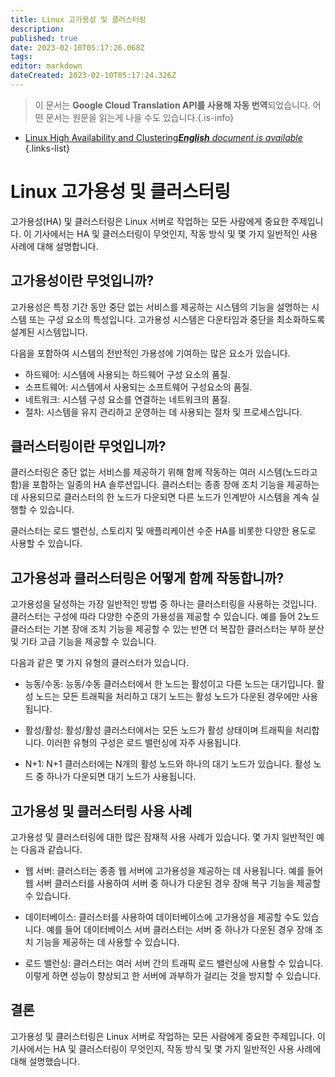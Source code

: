 ```yaml
---
title: Linux 고가용성 및 클러스터링
description: 
published: true
date: 2023-02-10T05:17:26.068Z
tags: 
editor: markdown
dateCreated: 2023-02-10T05:17:24.326Z
---
```


> 이 문서는 **Google Cloud Translation API를 사용해 자동 번역**되었습니다.
어떤 문서는 원문을 읽는게 나을 수도 있습니다.{.is-info}



- [Linux High Availability and Clustering***English** document is available*](/en/Knowledge-base/Linux/linux-high-availability-and-clustering)
{.links-list}


# Linux 고가용성 및 클러스터링

고가용성(HA) 및 클러스터링은 Linux 서버로 작업하는 모든 사람에게 중요한 주제입니다. 이 기사에서는 HA 및 클러스터링이 무엇인지, 작동 방식 및 몇 가지 일반적인 사용 사례에 대해 설명합니다.

## 고가용성이란 무엇입니까?

고가용성은 특정 기간 동안 중단 없는 서비스를 제공하는 시스템의 기능을 설명하는 시스템 또는 구성 요소의 특성입니다. 고가용성 시스템은 다운타임과 중단을 최소화하도록 설계된 시스템입니다.

다음을 포함하여 시스템의 전반적인 가용성에 기여하는 많은 요소가 있습니다.

- 하드웨어: 시스템에 사용되는 하드웨어 구성 요소의 품질.
- 소프트웨어: 시스템에서 사용되는 소프트웨어 구성요소의 품질.
- 네트워크: 시스템 구성 요소를 연결하는 네트워크의 품질.
- 절차: 시스템을 유지 관리하고 운영하는 데 사용되는 절차 및 프로세스입니다.

## 클러스터링이란 무엇입니까?

클러스터링은 중단 없는 서비스를 제공하기 위해 함께 작동하는 여러 시스템(노드라고 함)을 포함하는 일종의 HA 솔루션입니다. 클러스터는 종종 장애 조치 기능을 제공하는 데 사용되므로 클러스터의 한 노드가 다운되면 다른 노드가 인계받아 시스템을 계속 실행할 수 있습니다.

클러스터는 로드 밸런싱, 스토리지 및 애플리케이션 수준 HA를 비롯한 다양한 용도로 사용할 수 있습니다.

## 고가용성과 클러스터링은 어떻게 함께 작동합니까?

고가용성을 달성하는 가장 일반적인 방법 중 하나는 클러스터링을 사용하는 것입니다. 클러스터는 구성에 따라 다양한 수준의 가용성을 제공할 수 있습니다. 예를 들어 2노드 클러스터는 기본 장애 조치 기능을 제공할 수 있는 반면 더 복잡한 클러스터는 부하 분산 및 기타 고급 기능을 제공할 수 있습니다.

다음과 같은 몇 가지 유형의 클러스터가 있습니다.

- 능동/수동: 능동/수동 클러스터에서 한 노드는 활성이고 다른 노드는 대기입니다. 활성 노드는 모든 트래픽을 처리하고 대기 노드는 활성 노드가 다운된 경우에만 사용됩니다.

- 활성/활성: 활성/활성 클러스터에서는 모든 노드가 활성 상태이며 트래픽을 처리합니다. 이러한 유형의 구성은 로드 밸런싱에 자주 사용됩니다.

- N+1: N+1 클러스터에는 N개의 활성 노드와 하나의 대기 노드가 있습니다. 활성 노드 중 하나가 다운되면 대기 노드가 사용됩니다.

## 고가용성 및 클러스터링 사용 사례

고가용성 및 클러스터링에 대한 많은 잠재적 사용 사례가 있습니다. 몇 가지 일반적인 예는 다음과 같습니다.

- 웹 서버: 클러스터는 종종 웹 서버에 고가용성을 제공하는 데 사용됩니다. 예를 들어 웹 서버 클러스터를 사용하여 서버 중 하나가 다운된 경우 장애 복구 기능을 제공할 수 있습니다.

- 데이터베이스: 클러스터를 사용하여 데이터베이스에 고가용성을 제공할 수도 있습니다. 예를 들어 데이터베이스 서버 클러스터는 서버 중 하나가 다운된 경우 장애 조치 기능을 제공하는 데 사용할 수 있습니다.

- 로드 밸런싱: 클러스터는 여러 서버 간의 트래픽 로드 밸런싱에 사용할 수 있습니다. 이렇게 하면 성능이 향상되고 한 서버에 과부하가 걸리는 것을 방지할 수 있습니다.

## 결론

고가용성 및 클러스터링은 Linux 서버로 작업하는 모든 사람에게 중요한 주제입니다. 이 기사에서는 HA 및 클러스터링이 무엇인지, 작동 방식 및 몇 가지 일반적인 사용 사례에 대해 설명했습니다.